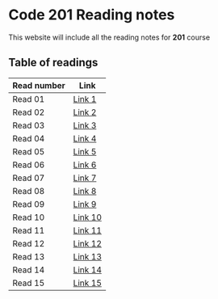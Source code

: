 # Code 201 Reading notes

This website will include all the reading notes for **201** course 

## Table of readings 

Read number  |  Link
------------ | ------------
Read 01      |  [Link 1](https://daoudnazek.github.io/reading-notes/Read01)
Read 02      |  [Link 2](https://daoudnazek.github.io/reading-notes/Read02)
Read 03      |  [Link 3](https://daoudnazek.github.io/reading-notes/Read03)
Read 04      |  [Link 4](https://daoudnazek.github.io/reading-notes/Read04)
Read 05      |  [Link 5](https://daoudnazek.github.io/reading-notes/Read05)
Read 06      |  [Link 6](https://daoudnazek.github.io/reading-notes/Read06)
Read 07      |  [Link 7](https://daoudnazek.github.io/reading-notes/Read07)
Read 08      |  [Link 8](https://daoudnazek.github.io/reading-notes/Read08)
Read 09      |  [Link 9](https://daoudnazek.github.io/reading-notes/Read09)
Read 10      |  [Link 10](https://daoudnazek.github.io/reading-notes/Read10)
Read 11      |  [Link 11](https://daoudnazek.github.io/reading-notes/Read11)
Read 12      |  [Link 12](https://daoudnazek.github.io/reading-notes/Read12)
Read 13      |  [Link 13](https://daoudnazek.github.io/reading-notes/Read13)
Read 14      |  [Link 14](https://daoudnazek.github.io/reading-notes/Read14)
Read 15      |  [Link 15](https://daoudnazek.github.io/reading-notes/Read15)